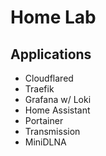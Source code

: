 # Home Lab

## Applications

* Cloudflared
* Traefik
* Grafana w/ Loki
* Home Assistant
* Portainer
* Transmission
* MiniDLNA
